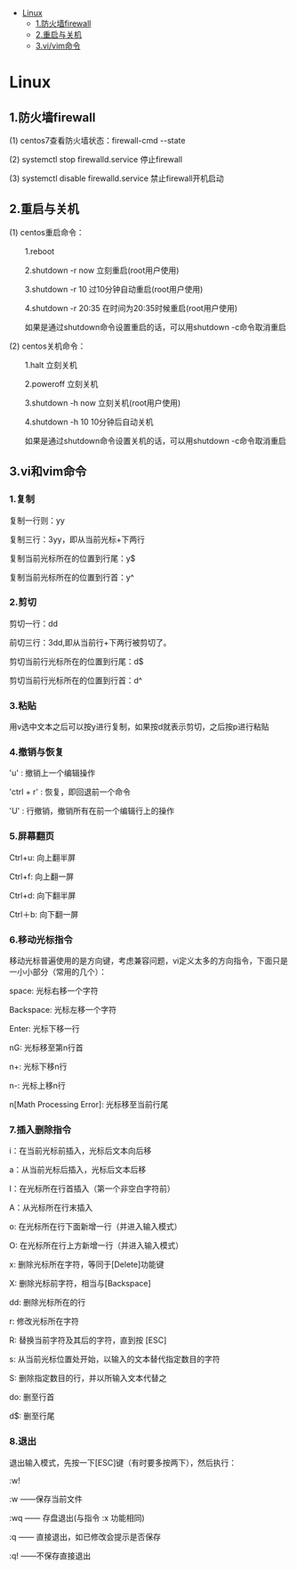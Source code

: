 <!-- GFM-TOC -->
* [Linux](#Linux)
    * [1.防火墙firewall](#1防火墙firewall)
    * [2.重启与关机](#2重启与关机)
    * [3.vi/vim命令](#3vi和vim命令)
<!-- GFM-TOC -->

# Linux

## 1.防火墙firewall

(1) centos7查看防火墙状态：firewall-cmd --state

(2) systemctl stop firewalld.service  停止firewall

(3) systemctl disable firewalld.service  禁止firewall开机启动

## 2.重启与关机

(1) centos重启命令：

　　1.reboot
  
　　2.shutdown -r now 立刻重启(root用户使用)
  
　　3.shutdown -r 10 过10分钟自动重启(root用户使用)
  
　　4.shutdown -r 20:35 在时间为20:35时候重启(root用户使用)
  
　　如果是通过shutdown命令设置重启的话，可以用shutdown -c命令取消重启

(2) centos关机命令：

　　1.halt 立刻关机
  
　　2.poweroff 立刻关机
  
　　3.shutdown -h now 立刻关机(root用户使用)
  
　　4.shutdown -h 10 10分钟后自动关机
  
　　如果是通过shutdown命令设置关机的话，可以用shutdown -c命令取消重启
  
## 3.vi和vim命令

### 1.复制

  复制一行则：yy 

  复制三行：3yy，即从当前光标+下两行

  复制当前光标所在的位置到行尾：y$ 

  复制当前光标所在的位置到行首：y^

### 2.剪切

  剪切一行：dd 

  前切三行：3dd,即从当前行+下两行被剪切了。

  剪切当前行光标所在的位置到行尾：d$ 

  剪切当前行光标所在的位置到行首：d^

### 3.粘贴

用v选中文本之后可以按y进行复制，如果按d就表示剪切，之后按p进行粘贴

### 4.撤销与恢复

'u' : 撤销上一个编辑操作

'ctrl + r' : 恢复，即回退前一个命令 

'U' : 行撤销，撤销所有在前一个编辑行上的操作

### 5.屏幕翻页 

Ctrl+u: 向上翻半屏 

Ctrl+f: 向上翻一屏 

Ctrl+d: 向下翻半屏 

Ctrl＋b: 向下翻一屏

### 6.移动光标指令 

移动光标普遍使用的是方向键，考虑兼容问题，vi定义太多的方向指令，下面只是一小小部分（常用的几个）： 

space: 光标右移一个字符 

Backspace: 光标左移一个字符 

Enter: 光标下移一行 

nG: 光标移至第n行首 

n+: 光标下移n行 

n-: 光标上移n行 

n[Math Processing Error]: 光标移至当前行尾

### 7.插入删除指令 

i：在当前光标前插入，光标后文本向后移 

a：从当前光标后插入，光标后文本后移

I：在光标所在行首插入（第一个非空白字符前） 

A：从光标所在行末插入 

o: 在光标所在行下面新增一行（并进入输入模式）

O: 在光标所在行上方新增一行（并进入输入模式）

x: 删除光标所在字符，等同于[Delete]功能键 

X: 删除光标前字符，相当与[Backspace] 

dd: 删除光标所在的行 

r: 修改光标所在字符 

R: 替换当前字符及其后的字符，直到按 [ESC] 

s: 从当前光标位置处开始，以输入的文本替代指定数目的字符 

S: 删除指定数目的行，并以所输入文本代替之 

do: 删至行首 

d$: 删至行尾

### 8.退出 

退出输入模式，先按一下[ESC]键（有时要多按两下），然后执行： 

:w! 

:w ——保存当前文件 

:wq —— 存盘退出(与指令 :x 功能相同) 

:q —— 直接退出，如已修改会提示是否保存 

:q! ——不保存直接退出
 
